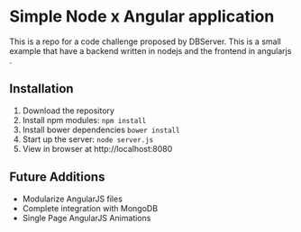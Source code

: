 # Simple Node x Angular application

This is a repo for a code challenge proposed by DBServer. This is a small example that have a backend written in nodejs and the frontend in angularjs .

## Installation
1. Download the repository
2. Install npm modules: `npm install`
3. Install bower dependencies `bower install`
4. Start up the server: `node server.js`
5. View in browser at http://localhost:8080

## Future Additions
- Modularize AngularJS files
- Complete integration with MongoDB
- Single Page AngularJS Animations
